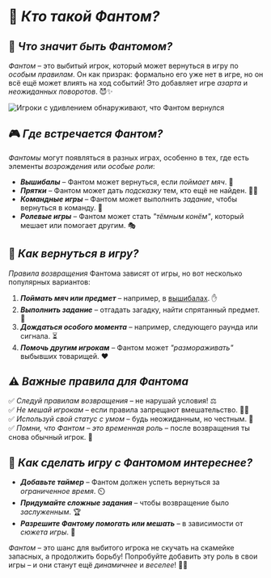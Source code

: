 # 👻 _Кто такой Фантом?_

## 🤔 _Что значит быть Фантомом?_
_Фантом_ – это выбитый игрок, который может вернуться в игру по _особым правилам_. Он как призрак: формально его уже нет в игре, но он всё ещё может влиять на ход событий! Это добавляет игре _азарта_ и _неожиданных поворотов_. 😈✨

![Игроки с удивлением обнаруживают, что Фантом вернулся](https://example.com/phantom.jpg)

## 🎮 _Где встречается Фантом?_
_Фантомы_ могут появляться в разных играх, особенно в тех, где есть элементы _возрождения_ или _особые роли_:
- _**Вышибалы**_ – Фантом может вернуться, если _поймает мяч_. 🏐  
- _**Прятки**_ – Фантом может дать _подсказку_ тем, кто ещё не найден. 🕵️‍♂️  
- _**Командные игры**_ – Фантом может выполнить _задание_, чтобы вернуться в команду. 🏅  
- _**Ролевые игры**_ – Фантом может стать _"тёмным конём"_, который мешает или помогает другим. 🎭  

## 🔄 _Как вернуться в игру?_
_Правила возвращения_ Фантома зависят от игры, но вот несколько популярных вариантов:  
1. _**Поймать мяч или предмет**_ – например, в [вышибалах](../../../KIDBOOK/entertainment/active_games/concepts/bouncers.md). ✋  
2. _**Выполнить задание**_ – отгадать загадку, найти спрятанный предмет. 🧩  
3. _**Дождаться особого момента**_ – например, следующего раунда или сигнала. ⏳  
4. _**Помочь другим игрокам**_ – Фантом может _"размораживать"_ выбывших товарищей. ❤️  

## ⚠️ _Важные правила для Фантома_
✅ _Следуй правилам возвращения_ – не нарушай условия! ⚖️  
✅ _Не мешай игрокам_ – если правила запрещают вмешательство. 🙅‍♂️  
✅ _Используй свой статус с умом_ – будь неожиданным, но честным. 🎲  
✅ _Помни, что Фантом – это временная роль_ – после возвращения ты снова обычный игрок. 🔄  

## 🎲 _Как сделать игру с Фантомом интереснее?_
- _**Добавьте таймер**_ – Фантом должен успеть вернуться за _ограниченное время_. ⏲️  
- _**Придумайте сложные задания**_ – чтобы возвращение было _заслуженным_. 🏆  
- _**Разрешите Фантому помогать или мешать**_ – в зависимости от _сюжета игры_. 🤹  

_Фантом_ – это шанс для выбитого игрока не скучать на скамейке запасных, а продолжить борьбу! Попробуйте добавить эту роль в свои игры – и они станут ещё _динамичнее_ и _веселее_! 🚀🎉